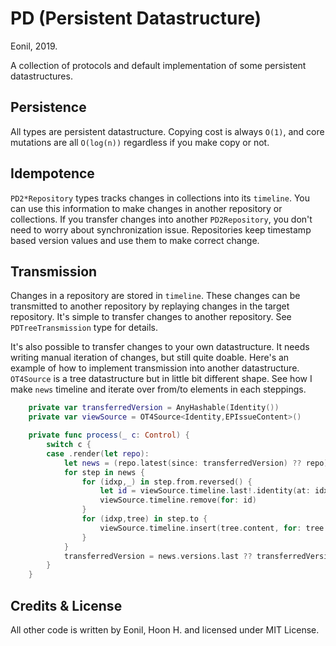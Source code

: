 PD (Persistent Datastructure)
======================
Eonil, 2019.

A collection of protocols and default implementation of some persistent datastructures.


Persistence
--------------
All types are persistent datastructure. Copying cost is always `O(1)`,
and core mutations are all `O(log(n))` regardless if you make copy
or not.

Idempotence
----------------
`PD2*Repository` types tracks changes in collections into its `timeline`.
You can use this information to make changes in another repository or collections.
If you transfer changes into another `PD2Repository`, you don't need to worry
about synchronization issue. Repositories keep timestamp based version
values and use them to make correct change.

Transmission
----------------
Changes in a repository are stored in `timeline`.
These changes can be transmitted to another repository
by replaying changes in the target repository.
It's simple to transfer changes to another repository.
See `PDTreeTransmission` type for details.

It's also possible to transfer changes to your own datastructure.
It needs writing manual iteration of changes, but still quite doable.
Here's an example of how to implement transmission into another datastructure.
`OT4Source` is a tree datastructure but in little bit different shape.
See how I make `news` timeline and iterate over from/to elements in each
steppings.

```swift
    private var transferredVersion = AnyHashable(Identity())
    private var viewSource = OT4Source<Identity,EPIssueContent>()

    private func process(_ c: Control) {
        switch c {
        case .render(let repo):
            let news = (repo.latest(since: transferredVersion) ?? repo).timeline
            for step in news {
                for (idxp,_) in step.from.reversed() {
                    let id = viewSource.timeline.last!.identity(at: idxp)
                    viewSource.timeline.remove(for: id)
                }
                for (idxp,tree) in step.to {
                    viewSource.timeline.insert(tree.content, for: tree.identity, at: idxp)
                }
            }
            transferredVersion = news.versions.last ?? transferredVersion
        }
    }
```



Credits & License
---------------------
All other code is written by Eonil, Hoon H. and licensed under MIT License.

